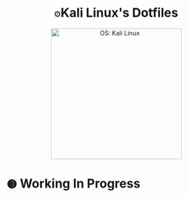<h1 align="center"><code>⚙️</code><strong>Kali Linux's Dotfiles</strong></h1>

<div align="center">
  <img src="https://images-wixmp-ed30a86b8c4ca887773594c2.wixmp.com/f/5d0257a7-3486-47d1-9695-64179c3f1d58/deio1r5-a31c5e8a-5995-4bd4-b5d2-8cbf3392ae47.gif?token=eyJ0eXAiOiJKV1QiLCJhbGciOiJIUzI1NiJ9.eyJzdWIiOiJ1cm46YXBwOjdlMGQxODg5ODIyNjQzNzNhNWYwZDQxNWVhMGQyNmUwIiwiaXNzIjoidXJuOmFwcDo3ZTBkMTg4OTgyMjY0MzczYTVmMGQ0MTVlYTBkMjZlMCIsIm9iaiI6W1t7InBhdGgiOiJcL2ZcLzVkMDI1N2E3LTM0ODYtNDdkMS05Njk1LTY0MTc5YzNmMWQ1OFwvZGVpbzFyNS1hMzFjNWU4YS01OTk1LTRiZDQtYjVkMi04Y2JmMzM5MmFlNDcuZ2lmIn1dXSwiYXVkIjpbInVybjpzZXJ2aWNlOmZpbGUuZG93bmxvYWQiXX0.ap8Py6kEndEDv1fBx62uNmrhCDJOpVAkAT2Docf7jVk" height="300" alt="OS: Kali Linux">
</div>

# `🟡` Working In Progress
